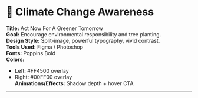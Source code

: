 # 🌱 Climate Change Awareness

**Title:** Act Now For A Greener Tomorrow  
**Goal:** Encourage environmental responsibility and tree planting.  
**Design Style:** Split-image, powerful typography, vivid contrast.  
**Tools Used:** Figma / Photoshop  
**Fonts:** Poppins Bold  
**Colors:**  
- Left: #FF4500 overlay  
- Right: #00FF00 overlay  
**Animations/Effects:** Shadow depth + hover CTA

---
